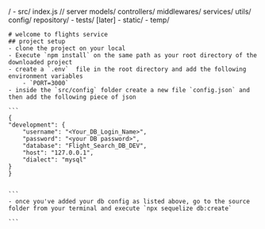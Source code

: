 /
    - src/
        index.js // server
        models/
        controllers/
        middlewares/
        services/
        utils/
        config/
        repository/
    - tests/ [later]
    - static/
    - temp/

    # welcome to flights service
    ## project setup
    - clone the project on your local
    - Execute `npm install` on the same path as your root directory of the downloaded project
    - create a `.env`  file in the root directory and add the following environment variables 
        - `PORT=3000`
    - inside the `src/config` folder create a new file `config.json` and then add the following piece of json

    ```
    {
    "development": {
        "username": "<Your_DB_Login_Name>",
        "password": "<your DB password>",
        "database": "Flight_Search_DB_DEV",
        "host": "127.0.0.1",
        "dialect": "mysql"
    }
    }


    ```
    - once you've added your db config as listed above, go to the source folder from your terminal and execute `npx sequelize db:create`
    
    ```
